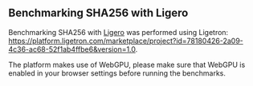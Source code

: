 ## Benchmarking SHA256 with Ligero

Benchmarking SHA256 with [Ligero](https://eprint.iacr.org/2022/1608.pdf) was performed using Ligetron:
https://platform.ligetron.com/marketplace/project?id=78180426-2a09-4c36-ac68-52f1ab4ffbe6&version=1.0.

The platform makes use of WebGPU, please make sure that WebGPU is enabled in your browser settings before running the benchmarks.
